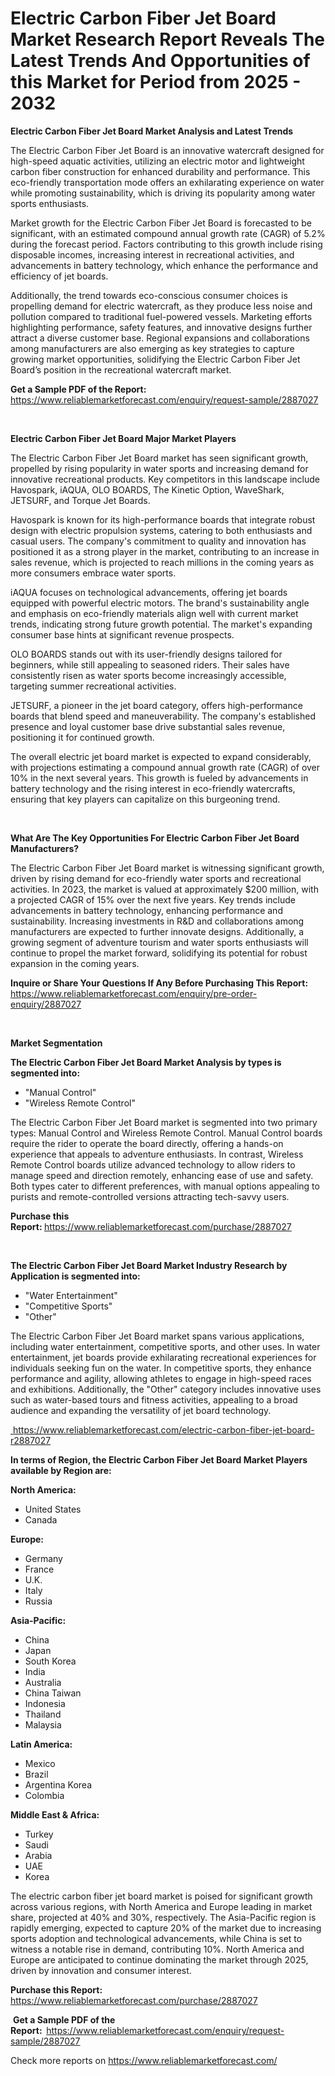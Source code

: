 <p><h1>Electric Carbon Fiber Jet Board Market Research Report Reveals The Latest Trends And Opportunities of this Market for Period from 2025 - 2032</h1></p><p><strong>Electric Carbon Fiber Jet Board Market Analysis and Latest Trends</strong></p>
<p><p>The Electric Carbon Fiber Jet Board is an innovative watercraft designed for high-speed aquatic activities, utilizing an electric motor and lightweight carbon fiber construction for enhanced durability and performance. This eco-friendly transportation mode offers an exhilarating experience on water while promoting sustainability, which is driving its popularity among water sports enthusiasts.</p><p>Market growth for the Electric Carbon Fiber Jet Board is forecasted to be significant, with an estimated compound annual growth rate (CAGR) of 5.2% during the forecast period. Factors contributing to this growth include rising disposable incomes, increasing interest in recreational activities, and advancements in battery technology, which enhance the performance and efficiency of jet boards. </p><p>Additionally, the trend towards eco-conscious consumer choices is propelling demand for electric watercraft, as they produce less noise and pollution compared to traditional fuel-powered vessels. Marketing efforts highlighting performance, safety features, and innovative designs further attract a diverse customer base. Regional expansions and collaborations among manufacturers are also emerging as key strategies to capture growing market opportunities, solidifying the Electric Carbon Fiber Jet Board’s position in the recreational watercraft market.</p></p>
<p><strong>Get a Sample PDF of the Report:&nbsp;</strong> <a href="https://www.reliablemarketforecast.com/enquiry/request-sample/2887027?utm_campaign=3197&utm_medium=2&utm_source=Github&utm_content=ia&utm_term=13032025&utm_id=electric-carbon-fiber-jet-board">https://www.reliablemarketforecast.com/enquiry/request-sample/2887027</a></p>
<p>&nbsp;</p>
<p><strong>Electric Carbon Fiber Jet Board Major Market Players</strong></p>
<p><p>The Electric Carbon Fiber Jet Board market has seen significant growth, propelled by rising popularity in water sports and increasing demand for innovative recreational products. Key competitors in this landscape include Havospark, iAQUA, OLO BOARDS, The Kinetic Option, WaveShark, JETSURF, and Torque Jet Boards.</p><p>Havospark is known for its high-performance boards that integrate robust design with electric propulsion systems, catering to both enthusiasts and casual users. The company's commitment to quality and innovation has positioned it as a strong player in the market, contributing to an increase in sales revenue, which is projected to reach millions in the coming years as more consumers embrace water sports.</p><p>iAQUA focuses on technological advancements, offering jet boards equipped with powerful electric motors. The brand's sustainability angle and emphasis on eco-friendly materials align well with current market trends, indicating strong future growth potential. The market's expanding consumer base hints at significant revenue prospects.</p><p>OLO BOARDS stands out with its user-friendly designs tailored for beginners, while still appealing to seasoned riders. Their sales have consistently risen as water sports become increasingly accessible, targeting summer recreational activities.</p><p>JETSURF, a pioneer in the jet board category, offers high-performance boards that blend speed and maneuverability. The company's established presence and loyal customer base drive substantial sales revenue, positioning it for continued growth.</p><p>The overall electric jet board market is expected to expand considerably, with projections estimating a compound annual growth rate (CAGR) of over 10% in the next several years. This growth is fueled by advancements in battery technology and the rising interest in eco-friendly watercrafts, ensuring that key players can capitalize on this burgeoning trend.</p></p>
<p>&nbsp;</p>
<p><strong>What Are The Key Opportunities For Electric Carbon Fiber Jet Board Manufacturers?</strong></p>
<p><p>The Electric Carbon Fiber Jet Board market is witnessing significant growth, driven by rising demand for eco-friendly water sports and recreational activities. In 2023, the market is valued at approximately $200 million, with a projected CAGR of 15% over the next five years. Key trends include advancements in battery technology, enhancing performance and sustainability. Increasing investments in R&D and collaborations among manufacturers are expected to further innovate designs. Additionally, a growing segment of adventure tourism and water sports enthusiasts will continue to propel the market forward, solidifying its potential for robust expansion in the coming years.</p></p>
<p><strong>Inquire or Share Your Questions If Any Before Purchasing This Report:</strong> <a href="https://www.reliablemarketforecast.com/enquiry/pre-order-enquiry/2887027?utm_campaign=3197&utm_medium=2&utm_source=Github&utm_content=ia&utm_term=13032025&utm_id=electric-carbon-fiber-jet-board">https://www.reliablemarketforecast.com/enquiry/pre-order-enquiry/2887027</a></p>
<p>&nbsp;</p>
<p><strong>Market Segmentation</strong></p>
<p><strong>The Electric Carbon Fiber Jet Board Market Analysis by types is segmented into:</strong></p>
<p><ul><li>"Manual Control"</li><li>"Wireless Remote Control"</li></ul></p>
<p><p>The Electric Carbon Fiber Jet Board market is segmented into two primary types: Manual Control and Wireless Remote Control. Manual Control boards require the rider to operate the board directly, offering a hands-on experience that appeals to adventure enthusiasts. In contrast, Wireless Remote Control boards utilize advanced technology to allow riders to manage speed and direction remotely, enhancing ease of use and safety. Both types cater to different preferences, with manual options appealing to purists and remote-controlled versions attracting tech-savvy users.</p></p>
<p><strong>Purchase this Report:&nbsp;</strong><a href="https://www.reliablemarketforecast.com/purchase/2887027?utm_campaign=3197&utm_medium=2&utm_source=Github&utm_content=ia&utm_term=13032025&utm_id=electric-carbon-fiber-jet-board">https://www.reliablemarketforecast.com/purchase/2887027</a></p>
<p>&nbsp;</p>
<p><strong>The Electric Carbon Fiber Jet Board Market Industry Research by Application is segmented into:</strong></p>
<p><ul><li>"Water Entertainment"</li><li>"Competitive Sports"</li><li>"Other"</li></ul></p>
<p><p>The Electric Carbon Fiber Jet Board market spans various applications, including water entertainment, competitive sports, and other uses. In water entertainment, jet boards provide exhilarating recreational experiences for individuals seeking fun on the water. In competitive sports, they enhance performance and agility, allowing athletes to engage in high-speed races and exhibitions. Additionally, the "Other" category includes innovative uses such as water-based tours and fitness activities, appealing to a broad audience and expanding the versatility of jet board technology.</p></p>
<p><a href="https://www.reliablemarketforecast.com/electric-carbon-fiber-jet-board-r2887027?utm_campaign=3197&utm_medium=2&utm_source=Github&utm_content=ia&utm_term=13032025&utm_id=electric-carbon-fiber-jet-board">&nbsp;https://www.reliablemarketforecast.com/electric-carbon-fiber-jet-board-r2887027</a></p>
<p><strong>In terms of Region, the Electric Carbon Fiber Jet Board Market Players available by Region are:</strong></p>
<p>
    <p> <strong> North America: </strong>
        <ul>
            <li>United States</li>
            <li>Canada</li>
        </ul>
        </p> 
    <p> <strong> Europe: </strong>
        <ul>
            <li>Germany</li>
            <li>France</li>
            <li>U.K.</li>
            <li>Italy</li>
            <li>Russia</li>
        </ul>
        </p> 
    <p> <strong> Asia-Pacific: </strong>
        <ul>
            <li>China</li>
            <li>Japan</li>
            <li>South Korea</li>
            <li>India</li>
            <li>Australia</li>
            <li>China Taiwan</li>
            <li>Indonesia</li>
            <li>Thailand</li>
            <li>Malaysia</li>
        </ul>
        </p> 
    <p> <strong> Latin America: </strong>
        <ul>
            <li>Mexico</li>
            <li>Brazil</li>
            <li>Argentina Korea</li>
            <li>Colombia</li>
        </ul>
        </p> 
    <p> <strong> Middle East & Africa: </strong>
        <ul>
            <li>Turkey</li>
            <li>Saudi</li>
            <li>Arabia</li>
            <li>UAE</li>
            <li>Korea</li>
        </ul>
    </p>
    </p>
<p><p>The electric carbon fiber jet board market is poised for significant growth across various regions, with North America and Europe leading in market share, projected at 40% and 30%, respectively. The Asia-Pacific region is rapidly emerging, expected to capture 20% of the market due to increasing sports adoption and technological advancements, while China is set to witness a notable rise in demand, contributing 10%. North America and Europe are anticipated to continue dominating the market through 2025, driven by innovation and consumer interest.</p></p>
<p><strong>Purchase this Report: </strong><a href="https://www.reliablemarketforecast.com/purchase/2887027?utm_campaign=3197&utm_medium=2&utm_source=Github&utm_content=ia&utm_term=13032025&utm_id=electric-carbon-fiber-jet-board">https://www.reliablemarketforecast.com/purchase/2887027</a></p>
<p>&nbsp;<strong>Get a Sample PDF of the Report:&nbsp;&nbsp;</strong><a href="https://www.reliablemarketforecast.com/enquiry/request-sample/2887027?utm_campaign=3197&utm_medium=2&utm_source=Github&utm_content=ia&utm_term=13032025&utm_id=electric-carbon-fiber-jet-board">https://www.reliablemarketforecast.com/enquiry/request-sample/2887027</a></p>
<p><strong></strong></p>
<p>Check more reports on <a href="https://www.reliablemarketforecast.com/?utm_campaign=3197&utm_medium=2&utm_source=Github&utm_content=ia&utm_term=13032025&utm_id=electric-carbon-fiber-jet-board">https://www.reliablemarketforecast.com/</a></p>